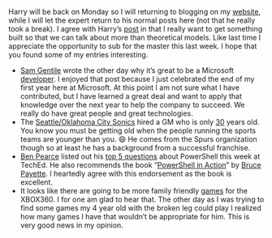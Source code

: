 Harry will be back on Monday so I will returning to blogging on my
[website](http://halfmybrain.spaces.live.com/), while I will let the
expert return to his normal posts here (not that he really took a
break). I agree with Harry’s
[post](http://devhawk.net/2007/06/08/TechEd+2007+Heading+Home.aspx) in
that I really want to get something built so that we can talk about more
than theoretical models. Like last time I appreciate the opportunity to
sub for the master this last week. I hope that you found some of my
entries interesting.

-   [Sam Gentile](http://codebetter.com/) wrote the other day why it’s
    great to be a Microsoft
    [developer](http://codebetter.com/blogs/sam.gentile/archive/2007/06/07/what-s-great-about-being-a-microsoft-developer.aspx).
    I enjoyed that post because I just celebrated the end of my first
    year here at Microsoft. At this point I am not sure what I have
    contributed, but I have learned a great deal and want to apply that
    knowledge over the next year to help the company to succeed. We
    really do have great people and great technologies.
-   The [Seattle/Oklahoma City Sonics](http://www.nba.com/sonics/) hired
    a GM who is only
    [30](http://www.nba.com/sonics/news/presti070607.html) years old.
    You know you must be getting old when the people running the sports
    teams are younger than you.
    :smile:
    He comes from the Spurs organization though so at least he has a
    background from a successful franchise.
-   [Ben Pearce](http://209.34.241.68/benp/about.aspx) listed out his
    [top 5
    questions](http://209.34.241.68/benp/archive/2007/06/07/tech-ed-2007-top-5-powershell-questions.aspx)
    about PowerShell this week at TechEd. He also recommends the book
    “[PowerShell in
    Action](http://www.amazon.com/Windows-PowerShell-Action-Bruce-Payette/dp/1932394907/ref=pd_bbs_sr_1/105-0291088-6669211?ie=UTF8&s=books&qid=1181320712&sr=8-1)”
    by [Bruce
    Payette](http://www.amazon.com/gp/pdp/profile/A24OUCYOSFCKB8/ref=cm_blog_pdp/105-0291088-6669211).
    I heartedly agree with this endorsement as the book is excellent.
-   It looks like there are going to be more family friendly
    [games](http://www.bloomberg.com/apps/news?pid=20601204&sid=an_wjSge1RpQ&refer=technology)
    for the XBOX360. I for one am glad to hear that. The other day as I
    was trying to find some games my 4 year old with the broken leg
    could play I realized how many games I have that wouldn’t be
    appropriate for him. This is very good news in my opinion.


